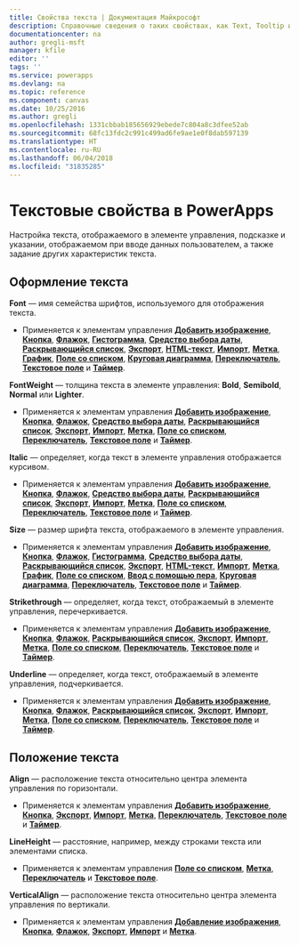 ```yaml
---
title: Свойства текста | Документация Майкрософт
description: Справочные сведения о таких свойствах, как Text, Tooltip и HintText.
documentationcenter: na
author: gregli-msft
manager: kfile
editor: ''
tags: ''
ms.service: powerapps
ms.devlang: na
ms.topic: reference
ms.component: canvas
ms.date: 10/25/2016
ms.author: gregli
ms.openlocfilehash: 1331cbbab185656929ebede7c804a8c3dfee52ab
ms.sourcegitcommit: 68fc13fdc2c991c499ad6fe9ae1e0f8dab597139
ms.translationtype: HT
ms.contentlocale: ru-RU
ms.lasthandoff: 06/04/2018
ms.locfileid: "31835285"
---
```

# <a name="text-properties-in-powerapps"></a>Текстовые свойства в PowerApps
Настройка текста, отображаемого в элементе управления, подсказке и указании, отображаемом при вводе данных пользователем, а также задание других характеристик текста.

## <a name="text-appearance"></a>Оформление текста
**Font** — имя семейства шрифтов, используемого для отображения текста.

* Применяется к элементам управления **[Добавить изображение](control-add-picture.md)**, **[Кнопка](control-button.md)**, **[Флажок](control-check-box.md)**, **[Гистограмма](control-column-line-chart.md)**, **[Средство выбора даты](control-date-picker.md)**, **[Раскрывающийся список](control-drop-down.md)**, **[Экспорт](control-export-import.md)**, **[HTML-текст](control-html-text.md)**, **[Импорт](control-export-import.md)**, **[Метка](control-text-box.md)**, **[График](control-column-line-chart.md)**, **[Поле со списком](control-list-box.md)**, **[Круговая диаграмма](control-pie-chart.md)**, **[Переключатель](control-radio.md)**, **[Текстовое поле](control-text-input.md)** и **[Таймер](control-timer.md)**.

**FontWeight** — толщина текста в элементе управления: **Bold**, **Semibold**, **Normal** или **Lighter**.

* Применяется к элементам управления **[Добавить изображение](control-add-picture.md)**, **[Кнопка](control-button.md)**, **[Флажок](control-check-box.md)**, **[Средство выбора даты](control-date-picker.md)**, **[Раскрывающийся список](control-drop-down.md)**, **[Экспорт](control-export-import.md)**, **[Импорт](control-export-import.md)**, **[Метка](control-text-box.md)**, **[Поле со списком](control-list-box.md)**, **[Переключатель](control-radio.md)**, **[Текстовое поле](control-text-input.md)** и **[Таймер](control-timer.md)**.

**Italic** — определяет, когда текст в элементе управления отображается курсивом.

* Применяется к элементам управления **[Добавить изображение](control-add-picture.md)**, **[Кнопка](control-button.md)**, **[Флажок](control-check-box.md)**, **[Средство выбора даты](control-date-picker.md)**, **[Раскрывающийся список](control-drop-down.md)**, **[Экспорт](control-export-import.md)**, **[Импорт](control-export-import.md)**, **[Метка](control-text-box.md)**, **[Поле со списком](control-list-box.md)**, **[Переключатель](control-radio.md)**, **[Текстовое поле](control-text-input.md)** и **[Таймер](control-timer.md)**.

**Size** — размер шрифта текста, отображаемого в элементе управления.

* Применяется к элементам управления **[Добавить изображение](control-add-picture.md)**, **[Кнопка](control-button.md)**, **[Флажок](control-check-box.md)**, **[Гистограмма](control-column-line-chart.md)**, **[Средство выбора даты](control-date-picker.md)**, **[Раскрывающийся список](control-drop-down.md)**, **[Экспорт](control-export-import.md)**, **[HTML-текст](control-html-text.md)**, **[Импорт](control-export-import.md)**, **[Метка](control-text-box.md)**, **[График](control-column-line-chart.md)**, **[Поле со списком](control-list-box.md)**, **[Ввод с помощью пера](control-pen-input.md)**, **[Круговая диаграмма](control-pie-chart.md)**, **[Переключатель](control-radio.md)**, **[Текстовое поле](control-text-input.md)** и **[Таймер](control-timer.md)**.

**Strikethrough** — определяет, когда текст, отображаемый в элементе управления, перечеркивается.

* Применяется к элементам управления **[Добавить изображение](control-add-picture.md)**, **[Кнопка](control-button.md)**, **[Флажок](control-check-box.md)**, **[Раскрывающийся список](control-drop-down.md)**, **[Экспорт](control-export-import.md)**, **[Импорт](control-export-import.md)**, **[Метка](control-text-box.md)**, **[Поле со списком](control-list-box.md)**, **[Переключатель](control-radio.md)**, **[Текстовое поле](control-text-input.md)** и **[Таймер](control-timer.md)**.

**Underline** — определяет, когда текст, отображаемый в элементе управления, подчеркивается.

* Применяется к элементам управления **[Добавить изображение](control-add-picture.md)**, **[Кнопка](control-button.md)**, **[Флажок](control-check-box.md)**, **[Раскрывающийся список](control-drop-down.md)**, **[Экспорт](control-export-import.md)**, **[Импорт](control-export-import.md)**, **[Метка](control-text-box.md)**, **[Поле со списком](control-list-box.md)**, **[Переключатель](control-radio.md)**, **[Текстовое поле](control-text-input.md)** и **[Таймер](control-timer.md)**.

## <a name="text-placement"></a>Положение текста
**Align** — расположение текста относительно центра элемента управления по горизонтали.

* Применяется к элементам управления **[Добавить изображение](control-add-picture.md)**, **[Кнопка](control-button.md)**, **[Экспорт](control-export-import.md)**, **[Импорт](control-export-import.md)**, **[Метка](control-text-box.md)**, **[Переключатель](control-radio.md)**, **[Текстовое поле](control-text-input.md)** и **[Таймер](control-timer.md)**.

**LineHeight** — расстояние, например, между строками текста или элементами списка.

* Применяется к элементам управления **[Поле со списком](control-list-box.md)**, **[Метка](control-text-box.md)**, **[Переключатель](control-radio.md)** и **[Текстовое поле](control-text-input.md)**.

**VerticalAlign** — расположение текста относительно центра элемента управления по вертикали.

* Применяется к элементам управления **[Добавление изображения](control-add-picture.md)**, **[Кнопка](control-button.md)**, **[Флажок](control-check-box.md)**, **[Экспорт](control-export-import.md)**, **[Импорт](control-export-import.md)** и **[Метка](control-text-box.md)**.

